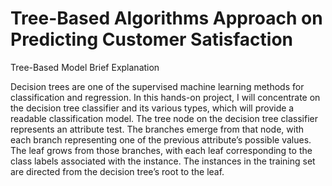 # Tree-Based Algorithms Approach on Predicting Customer Satisfaction

Tree-Based Model Brief Explanation

Decision trees are one of the supervised machine learning methods for classification and regression. In this hands-on project, I will concentrate on the decision tree classifier and its various types, which will provide a readable classification model. The tree node on the decision tree classifier represents an attribute test. The branches emerge from that node, with each branch representing one of the previous attribute’s possible values. The leaf grows from those branches, with each leaf corresponding to the class labels associated with the instance. The instances in the training set are directed from the decision tree’s root to the leaf.
